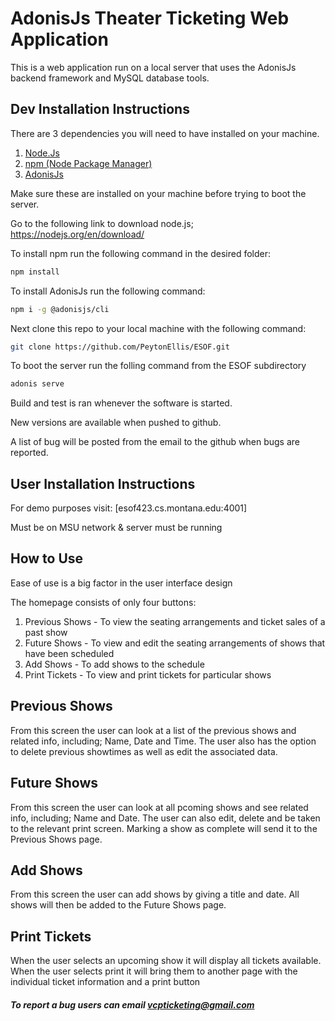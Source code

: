 # AdonisJs Theater Ticketing Web Application

This is a web application run on a local server that uses the AdonisJs backend framework and MySQL database tools.

## Dev Installation Instructions

There are 3 dependencies you will need to have installed on your machine.

1. [Node.Js](https://nodejs.org/en/download/)
2. [npm (Node Package Manager)](https://www.npmjs.com/)
3. [AdonisJs](https://adonisjs.com/)

Make sure these are installed on your machine before trying to boot the server.

Go to the following link to download node.js; https://nodejs.org/en/download/

To install npm run the following command in the desired folder:
```bash
npm install
```
To install AdonisJs run the following command:

```bash
npm i -g @adonisjs/cli
```

Next clone this repo to your local machine with the following command:

```bash
git clone https://github.com/PeytonEllis/ESOF.git
```

To boot the server run the folling command from the ESOF subdirectory

```bash
adonis serve
```
Build and test is ran whenever the software is started.

New versions are available when pushed to github.

A list of bug will be posted from the email to the github when bugs are reported.


## User Installation Instructions

For demo purposes visit: [esof423.cs.montana.edu:4001]

Must be on MSU network & server must be running

## How to Use

Ease of use is a big factor in the user interface design

The homepage consists of only four buttons:

1. Previous Shows - To view the seating arrangements and ticket sales of a past show
2. Future Shows - To view and edit the seating arrangements of shows that have been scheduled
3. Add Shows - To add shows to the schedule
4. Print Tickets - To view and print tickets for particular shows

## Previous Shows
From this screen the user can look at a list of the previous shows and related info, including; Name, Date and Time.
The user also has the option to delete previous showtimes as well as edit the associated data.

## Future Shows
From this screen the user can look at all pcoming shows and see related info, including; Name and Date.
The user can also edit, delete and be taken to the relevant print screen.
Marking a show as complete will send it to the Previous Shows page. 

## Add Shows
From this screen the user can add shows by giving a title and date. All shows will then be added to the Future Shows page. 

## Print Tickets
When the user selects an upcoming show it will display all tickets available. When the user selects print it will bring them to another page with the individual ticket information and a print button
##### To report a bug users can email vcpticketing@gmail.com

